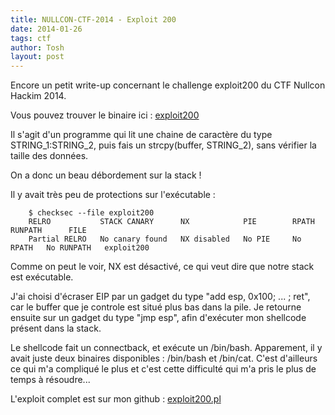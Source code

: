 ```yaml
---
title: NULLCON-CTF-2014 - Exploit 200
date: 2014-01-26
tags: ctf
author: Tosh
layout: post
---
```


Encore un petit write-up concernant le challenge exploit200 du CTF Nullcon Hackim 2014.

Vous pouvez trouver le binaire ici : [exploit200](https://repo.t0x0sh.org/ctf/2014-nullcon/exploit200)

Il s'agit d'un programme qui lit une chaine de caractère du type STRING_1:STRING_2, puis fais un strcpy(buffer, STRING_2), sans vérifier la taille des données.

On a donc un beau débordement sur la stack !

Il y avait très peu de protections sur l'exécutable :

```
	$ checksec --file exploit200
	RELRO           STACK CANARY      NX            PIE        RPATH      RUNPATH      FILE
	Partial RELRO   No canary found   NX disabled   No PIE     No RPATH   No RUNPATH   exploit200
```

Comme on peut le voir, NX est désactivé, ce qui veut dire que notre stack est exécutable.

J'ai choisi d'écraser EIP par un gadget du type "add esp, 0x100; ... ; ret", car le buffer que je controle est situé plus bas dans la pile.
Je retourne ensuite sur un gadget du type "jmp esp", afin d'exécuter mon shellcode présent dans la stack.

Le shellcode fait un connectback, et exécute un /bin/bash. Apparement, il y avait juste deux binaires disponibles : /bin/bash et /bin/cat. C'est d'ailleurs ce qui m'a compliqué le plus et c'est cette difficulté qui m'a pris le plus de temps à résoudre...

L'exploit complet est sur mon github : [exploit200.pl](https://github.com/t00sh/ctf/blob/master/2014/nullcon/exploit200.pl)
